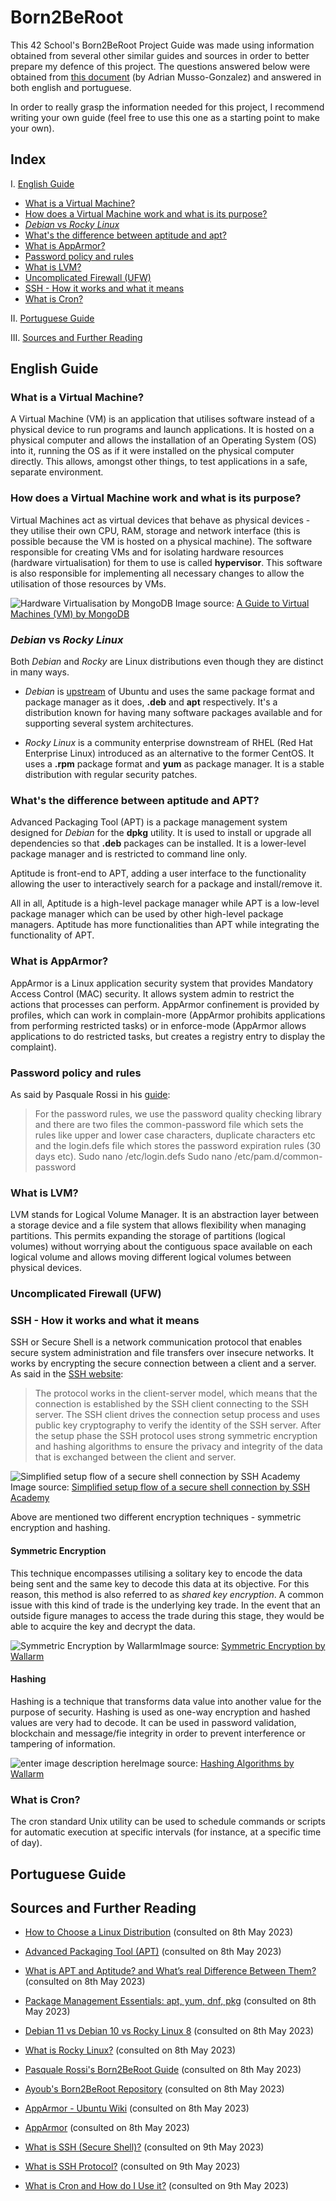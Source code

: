 # Born2BeRoot
This 42 School's Born2BeRoot Project Guide was made using information obtained from several other similar guides and sources in order to better prepare my defence of this project. The questions answered below were obtained from [this document](https://docs.google.com/document/d/1-BwCO0udUP7MhRh81Y681zz0BalXtKFtte_FHJc6G4s/edit) (by Adrian Musso-Gonzalez) and answered in both english and portuguese.

In order to really grasp the information needed for this project, I recommend writing your own guide (feel free to use this one as a starting point to make your own). 
## Index
I. [English Guide](#english-guide)
 - [What is a Virtual Machine?](#what-is-a-virtual-machine)
 - [How does a Virtual Machine work and what is its purpose?](#how-does-a-virtual-machine-work-and-what-is-its-purpose)
 - [*Debian* vs *Rocky Linux*](#debian-vs-rocky-linux)
 - [What's the difference between aptitude and apt?](#whats-the-difference-between-aptitude-and-apt)
 - [What is AppArmor?](#what-is-apparmor)
 - [Password policy and rules](#password-policy-and-rules)
 - [What is LVM?](#what-is-lvm)
 - [Uncomplicated Firewall (UFW)](#uncomplicated-firewall-ufw)
 - [SSH - How it works and what it means](#ssh---how-it-works-and-what-it-means)
 - [What is Cron?](#what-is-cron)
 
 II. [Portuguese Guide](#portuguese-guide)
 
III. [Sources and Further Reading](#sources-and-further-reading)

## English Guide

### What is a Virtual Machine?

A Virtual Machine (VM) is an application that utilises software instead of a physical device to run programs and launch applications. It is hosted on a physical computer and allows the installation of an Operating System (OS) into it, running the OS as if it were installed on the physical computer directly. This allows, amongst other things, to test applications in a safe, separate environment.

### How does a Virtual Machine work and what is its purpose?

Virtual Machines act as virtual devices that behave as physical devices - they utilise their own CPU, RAM, storage and network interface (this is possible because the VM is hosted on a physical machine). The software responsible for creating VMs and for isolating hardware resources (hardware virtualisation) for them to use is called **hypervisor**. This software is also responsible for implementing all necessary changes to allow the utilisation of those resources by VMs. 

![Hardware Virtualisation by MongoDB](https://webimages.mongodb.com/_com_assets/cms/lh54zev0ad49yc8uj-vm2.jpg?auto=format%252Ccompress)
Image source:  [A Guide to Virtual Machines (VM) by MongoDB](https://www.mongodb.com/cloud-explained/virtual-machines) 

### *Debian* vs *Rocky Linux*
Both *Debian* and *Rocky* are Linux distributions even though they are distinct in many ways. 

 - *Debian* is [upstream](https://reflectoring.io/upstream-downstream/) of Ubuntu and uses the same package format and package manager as it does, **.deb** and **apt** respectively. It's a distribution known for having many software packages available and for supporting several system architectures.
 
 - *Rocky Linux* is a community enterprise downstream of RHEL (Red Hat Enterprise Linux) introduced as an alternative to the former CentOS. It uses a **.rpm** package format and **yum** as package manager. It is a stable distribution with regular security patches.
 
### What's the difference between aptitude and APT?
Advanced Packaging Tool (APT) is a package management system designed for *Debian* for the **dpkg** utility. It is used to install or upgrade all dependencies so that **.deb** packages can be installed. It is a lower-level package manager and is restricted to command line only.

Aptitude is front-end to APT, adding a user interface to the functionality allowing the user to interactively search for a package and install/remove it.

All in all, Aptitude is a high-level package manager while APT is a low-level package manager which can be used by other high-level package managers. Aptitude has more functionalities than APT while integrating the functionality of APT.
 
### What is AppArmor?
AppArmor is a Linux application security system that provides Mandatory Access Control (MAC) security. It allows system admin to restrict the actions that processes can perform. AppArmor confinement is provided by profiles, which can work in complain-more (AppArmor prohibits applications from performing restricted tasks) or in enforce-mode (AppArmor allows applications to do restricted tasks, but creates a registry entry to display the complaint).
### Password policy and rules
As said by Pasquale Rossi in his [guide](https://github.com/pasqualerossi/Born2BeRoot-Guide#password-rules):
>For the password rules, we use the password quality checking library and there are two files the common-password file which sets the rules like upper and lower case characters, duplicate characters etc and the login.defs file which stores the password expiration rules (30 days etc). Sudo nano /etc/login.defs Sudo nano /etc/pam.d/common-password

### What is LVM?
LVM stands for Logical Volume Manager. It is an abstraction layer between a storage device and a file system that allows flexibility when managing partitions. This permits expanding the storage of partitions (logical volumes) without worrying about the contiguous space available on each logical volume and allows moving different logical volumes between physical devices.

### Uncomplicated Firewall (UFW)

### SSH - How it works and what it means
SSH or Secure Shell is a network communication protocol that enables secure system administration and file transfers over insecure networks. It works by encrypting the secure connection between a client and a server. As said in the [SSH website](https://www.ssh.com/academy/ssh/protocol):
 > The protocol works in the client-server model, which means that the connection is established by the SSH client connecting to the SSH server. The SSH client drives the connection setup process and uses public key cryptography to verify the identity of the SSH server. After the setup phase the SSH protocol uses strong symmetric encryption and hashing algorithms to ensure the privacy and integrity of the data that is exchanged between the client and server.
 
![Simplified setup flow of a secure shell connection by SSH Academy](https://www.ssh.com/hs-fs/hubfs/SSH_Client_Server.png?width=1112&name=SSH_Client_Server.png)
Image source:  [Simplified setup flow of a secure shell connection by SSH Academy](https://www.ssh.com/academy/ssh/protocol) 

Above are mentioned two different encryption techniques - symmetric encryption and hashing.
#### Symmetric Encryption
This technique encompasses utilising a solitary key to encode the data being sent and the same key to decode this data at its objective. For this reason, this method is also referred to as *shared key encryption*. 
A common issue with this kind of trade is the underlying key trade. In the event that an outside figure manages to access the trade during this stage, they would be able to acquire the key and decrypt the data.

![Symmetric Encryption by Wallarm](https://assets.website-files.com/5ff66329429d880392f6cba2/61c1b8f7eacaeb13c258c3c8_Symmetrical%20Encryption.png)Image source:  [Symmetric Encryption by Wallarm](https://www.wallarm.com/what/what-is-ssh-protocol) 

#### Hashing
Hashing is a technique that transforms data value into another value for the purpose of security. Hashing is used as one-way encryption and hashed values are very had to decode. It can be used in password validation, blockchain and message/fie integrity in order to prevent interference or tampering of information.

![enter image description here](https://assets.website-files.com/5ff66329429d880392f6cba2/61c1b9202cf1ace217ea77b7_Hashing.png)Image source:  [Hashing Algorithms by Wallarm](https://www.wallarm.com/what/what-is-ssh-protocol) 

### What is Cron?
 The cron standard Unix utility can be used to schedule commands or scripts for automatic execution at specific intervals (for instance, at a specific time of day).
 
## Portuguese Guide

## Sources and Further Reading

- [How to Choose a Linux Distribution](https://www.digitalocean.com/community/conceptual-articles/how-to-choose-a-linux-distribution)
(consulted on 8th May 2023)

- [Advanced Packaging Tool (APT)](https://geek-university.com/advanced-packaging-tool-apt/)
(consulted on 8th May 2023)

- [What is APT and Aptitude? and What’s real Difference Between Them?](https://www.tecmint.com/difference-between-apt-and-aptitude/)
(consulted on 8th May 2023)

- [Package Management Essentials: apt, yum, dnf, pkg](https://www.digitalocean.com/community/tutorials/package-management-basics-apt-yum-dnf-pkg)
(consulted on 8th May 2023)

- [Debian 11 vs Debian 10 vs Rocky Linux 8](https://computingforgeeks.com/debian-11-vs-debian-10-vs-rocky-linux-8-comparison-table/?utm_content=cmp-true)
(consulted on 8th May 2023)

- [What is Rocky Linux?](https://operavps.com/what-is-rocky-linux/)
(consulted on 8th May 2023)

- [Pasquale Rossi's Born2BeRoot Guide](https://github.com/pasqualerossi/Born2BeRoot-Guide)
(consulted on 8th May 2023)

- [Ayoub's Born2BeRoot Repository](https://github.com/ayoub0x1/born2beroot#introduction)
(consulted on 8th May 2023)

- [AppArmor - Ubuntu Wiki](https://wiki.ubuntu.com/AppArmor)
(consulted on 8th May 2023)

- [AppArmor](https://apparmor.net/)
(consulted on 8th May 2023)

- [What is SSH (Secure Shell)?](https://www.ssh.com/academy/ssh)
(consulted on 9th May 2023)

- [What is SSH Protocol?](https://www.wallarm.com/what/what-is-ssh-protocol)
(consulted on 9th May 2023)

- [What is Cron and How do I Use it?](https://www.pair.com/support/kb/configuring-cron/)
(consulted on 9th May 2023)
